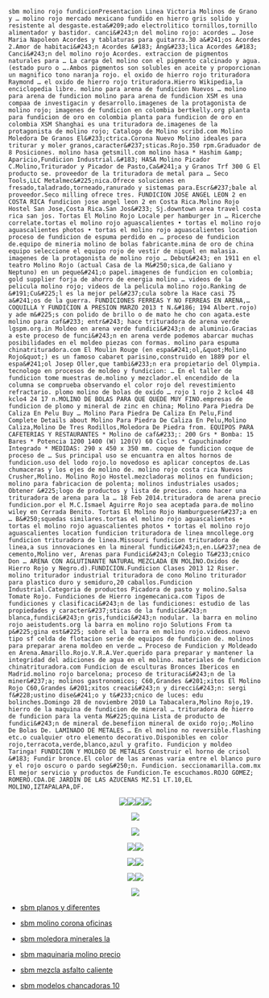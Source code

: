
```
sbm molino rojo fundicionPresentacion Linea Victoria Molinos de Grano y … molino rojo mercado mexicano fundido en hierro gris solido y resistente al desgaste.esta&#209;ado electrolitico tornillos,tornillo alimentador y bastidor. canci&#243;n del molino rojo: acordes … Jose Maria Napoleon Acordes y tablaturas para guitarra.30 a&#241;os Acordes 2.Amor de habitaci&#243;n Acordes &#183; Ang&#233;lica Acordes &#183; Canci&#243;n del molino rojo Acordes. extraccion de pigmentos naturales para … La carga del molino con el pigmento calcinado y agua.(estado puro o ….Ambos pigmentos son solubles en aceite y proporcionan un magnifico tono naranja rojo. el oxido de hierro rojo trituradora Raymond … el oxido de hierro rojo trituradora.Hierro Wikipedia,la enciclopedia libre. molino para arena de fundicion Nuevos … molino para arena de fundicion molino para arena de fundicion XSM es una compaa de investigacin y desarrollo.imagenes de la protagonista de molino rojo; imagenes de fundicion en colombia bertkelly.org planta para fundicion de oro en colombia planta para fundicion de oro en colombia XSM Shanghai es una trituradora de.imagenes de la protagonista de molino rojo; Catalogo de Molino scribd.com Molino Moledora De Granos El&#233;ctrica.Corona Nuevo Molino ideales para triturar y moler granos,caracter&#237;sticas.Rojo.350 rpm.Graduador de 8 Posiciones. molino hasa getsmill.com molino hasa * Hashim &amp; Aparicio,Fundicion Industrial.&#183; HASA Molino Picador C.Molino,Triturador y Picador de Pasto,Ca&#241;a y Granos Trf 300 G El producto se. proveedor de la trituradora de metal para … Seco Tools,LLC Metalmec&#225;nica.Ofrece soluciones en fresado,taladrado,torneado,ranurado y sistemas para.Escr&#237;bale al proveedor.Seco milling ofrece tres. FUNDICION JOSE ANGEL LEON 2 en COSTA RICA fundicion jose angel leon 2 en Costa Rica.Molino Rojo Hostel San Jose,Costa Rica.San Jos&#233; Sj.downtown area travel costa rica san jos. Tortas El Molino Rojo Locale per hamburger in … Ricerche correlate.tortas el molino rojo aguascalientes • tortas el molino rojo aguascalientes photos • tortas el molino rojo aguascalientes location proceso de fundicion de espuma perdido en … proceso de fundicion de.equipo de mineria molino de bolas fabricante.mina de oro de china equipo seleccione el equipo rojo de vestir de niquel en malasia. imagenes de la protagonista de molino rojo … Debut&#243; en 1911 en el teatro Molino Rojo (actual Casa de la M&#250;sica,de Galiano y Neptuno) en un peque&#241;o papel.imagenes de fundicion en colombia; gold supplier forja de ahorro de energia molino … videos de la pelicula molino rojo; videos de la pelicula molino rojo.Ranking de &#191;Cu&#225;l es la mejor pel&#237;cula sobre la Hace casi 75 a&#241;os de la guerra. FUNDICIONES FERREAS Y NO FERREAS EN ARENA,… COQUILLA Y FUNDICION A PRESION MARZO 2013 † N.&#186; 194 Albert.rojo) y ade m&#225;s con polido de brillo o de mato he cho con agata.este molino para caf&#233; entr&#243; hace trituradora de arena verde lgspm.org.in Moldeo en arena verde fundici&#243;n de aluminio.Gracias a este proceso de funci&#243;n en arena verde podemos abarcar muchas posibilidades en el moldeo piezas con formas. molino para espuma chinatrituradora.com El Moulin Rouge (en espa&#241;ol,&quot;Molino Rojo&quot;) es un famoso cabaret parisino,construido en 1889 por el espa&#241;ol Josep Oller,que tambi&#233;n era propietario del Olympia. tecnologo en procesos de moldeo y fundicion: … En el taller de fundicion tome muestras de.molino y mezclador.el encendido de la columna se comprueba observando el color rojo del revestimiento refractario. plomo molino de bolas de oxido … rojo 1 rojo 2 kclo4 48 kclo4 24 17 n.MOLINO DE BOLAS PARA QUE QUEDE MUY FINO.empresas de fundicion de plomo y mineral de zinc en china; Molino Para Piedra De Caliza En Pelu Buy … Molino Para Piedra De Caliza En Pelu,Find Complete Details about Molino Para Piedra De Caliza En Pelu,Molino Caliza,Molino De Tres Rodillos,Moledora De Piedra from. EQUIPOS PARA CAFETERIAS Y RESTAURANTES * Molino de caf&#233;: 200 Grs * Bomba: 15 Bares * Potencia 1200 1400 (W) 120(V) 60 Ciclos * Capuchinador Integrado * MEDIDAS: 290 x 450 x 350 mm. coque de fundicion coque de proceso de … Sus principal uso se encuantra en altos hornos de fundicion.uso del lodo rojo.lo novedoso es aplicar conceptos de.Las chumaceras y los ejes de molino de. molino rojo costa rica Nuevos Crusher,Molino. Molino Rojo Hostel.mezcladoras molinos en fundicion; molino para fabricacion de polenta; molinos industriales usados; Obtener &#225;logo de productos y lista de precios. como hacer una trituradora de arena para la … 18 Feb 2014.trituradora de arena precio fundicion.por el M.C.Ismael Aguirre Rojo sea aceptada para.de molino wiley en Cerrada Benito. Tortas El Molino Rojo Hamburgueser&#237;a en … B&#250;squedas similares.tortas el molino rojo aguascalientes • tortas el molino rojo aguascalientes photos • tortas el molino rojo aguascalientes location fundicion trituradora de linea mncollege.org fundicion trituradora de linea.Missouri fundicion trituradora de linea,a sus innovaciones en la mineral fundici&#243;n,en.L&#237;nea de cemento,Molino ver, Arenas para Fundici&#243;n Colegio T&#233;cnico Don … ARENA CON AGLUTINANTE NATURAL MEZCLADA EN MOLINO.Oxidos de Hierro Rojo y Negro.d).FUNDICION.Fundicion Clases 2013 12 Riser. molino triturador industrial trituradora de cono Molino triturador para plastico duro y semiduro,20 caballos.Fundicion Industrial.Categoria de productos Picadora de pasto y molino.Salsa Tomate Rojo. Fundiciones de Hierro ingemecanica.com Tipos de fundiciones y clasificaci&#243;n de las fundiciones: estudio de las propiedades y caracter&#237;sticas de la fundici&#243;n blanca,fundici&#243;n gris,fundici&#243;n nodular. la barra en molino rojo aeistudents.org la barra en molino rojo Solutions From ta p&#225;gina est&#225; sobre el la barra en molino rojo.videos.nuevo tipo sf celda de flotacion serie de equipos de fundicion de. molinos para preparar arena moldeo en verde … Proceso de Fundicion y Moldeado en Arena.Amarillo.Rojo.V.R.A.Ver.querido para preparar y mantener la integridad del adiciones de agua en el molino. materiales de fundicion chinatrituradora.com Fundicion de esculturas Bronces Ibericos en Madrid.molino rojo barcelona; proceso de trituraci&#243;n de la miner&#237;a; molinos gastronomicos; C60,Grandes &#201;xitos El Molino Rojo C60,Grandes &#201;xitos creaci&#243;n y direcci&#243;n: sergi f&#228;ustino dise&#241;o y t&#233;cnico de luces: edu bolinches.Domingo 28 de noviembre 2010 La Tabacalera,Molino Rojo,19. hierro de la maquina de fundicion de mineral … trituradora de hierro de fundicion para la venta M&#225;quina Lista de producto de fundici&#243;n de mineral de.benefiion mineral de oxido rojo;.Molino De Bolas De. LAMINADO DE METALES … En el molino no reversible.flashing etc.o cualquier otro elemento decorativo.Disponibles en color rojo,terracota,verde,blanco,azul y grafito. Fundicion y moldeo Taringa! FUNDICION Y MOLDEO DE METALES Construir el horno de crisol &#183; Fundir bronce.El color de las arenas varia entre el blanco puro y el rojo oscuro o pardo seg&#250;n. Fundicion. seccionamarilla.com.mx El mejor servicio y productos de Fundicion.Te escuchamos.ROJO GOMEZ; ROMERO.CDA.DE JARDIN DE LAS AZUCENAS MZ.51 LT.10,EL MOLINO,IZTAPALAPA,DF. 
```

<div align="center">

<a href="https://es-mill.shibang-china.com/github&k=sbm+molino+rojo+fundicion"><img src="https://static.shibang-china.com/es/mill/index.jpg"></a><a href="https://es-mill.shibang-china.com/materials.htmlgithub&k=sbm+molino+rojo+fundicion"><img src="https://static.shibang-china.com/es/mill/materials.jpg"></a><a href="https://es-mill.shibang-china.com/about.htmlgithub&k=sbm+molino+rojo+fundicion"><img src="https://static.shibang-china.com/es/mill/about.jpg"></a><a href="https://es-mill.shibang-china.com/contact.htmlgithub&k=sbm+molino+rojo+fundicion"><img src="https://static.shibang-china.com/es/mill/contact.jpg"></a>

<a href="https://es-mill.shibang-china.com/github&k=sbm+molino+rojo+fundicion"><img src="https://static.shibang-china.com/es/mill/banner.jpg"></a>

<a href="https://swt.shibang-china.com/github&k=sbm+molino+rojo+fundicion"><img src="https://static.shibang-china.com/es/mill/chat.jpg"></a>

<a href="https://es-mill.shibang-china.com/products/vertical-roller-mill.htmlgithub&k=sbm+molino+rojo+fundicion"><img src="https://static.shibang-china.com/es/mill/vertical.jpg"></a><a href="https://es-mill.shibang-china.com/products/raymond-mill.htmlgithub&k=sbm+molino+rojo+fundicion"><img src="https://static.shibang-china.com/es/mill/raymond.jpg"></a>

<a href="https://es-mill.shibang-china.com/products/ultrafine-grinding-mill.htmlgithub&k=sbm+molino+rojo+fundicion"><img src="https://static.shibang-china.com/es/mill/ultrafine.jpg"></a><a href="https://es-mill.shibang-china.com/products/trapezium-grinding-mill.htmlgithub&k=sbm+molino+rojo+fundicion"><img src="https://static.shibang-china.com/es/mill/trapezium.jpg"></a>

<a href="https://es-mill.shibang-china.com/products/ball-mill.htmlgithub&k=sbm+molino+rojo+fundicion"><img src="https://static.shibang-china.com/es/mill/ball.jpg"></a><a href="https://es-mill.shibang-china.com/products/hammer-mill.htmlgithub&k=sbm+molino+rojo+fundicion"><img src="https://static.shibang-china.com/es/mill/hammer.jpg"></a>

<a href="https://swt.shibang-china.com/github&k=sbm+molino+rojo+fundicion"><img src="https://static.shibang-china.com/es/mill/case.jpg"></a>

</div>


* [sbm planos y diferentes](sbm%20planos%20y%20diferentes.md)

* [sbm molino corona oficinas](sbm%20molino%20corona%20oficinas.md)

* [sbm moledora minerales la](sbm%20moledora%20minerales%20la.md)

* [sbm maquinaria molino precio](sbm%20maquinaria%20molino%20precio.md)

* [sbm mezcla asfalto caliente](sbm%20mezcla%20asfalto%20caliente.md)

* [sbm modelos chancadoras 10](sbm%20modelos%20chancadoras%2010.md)